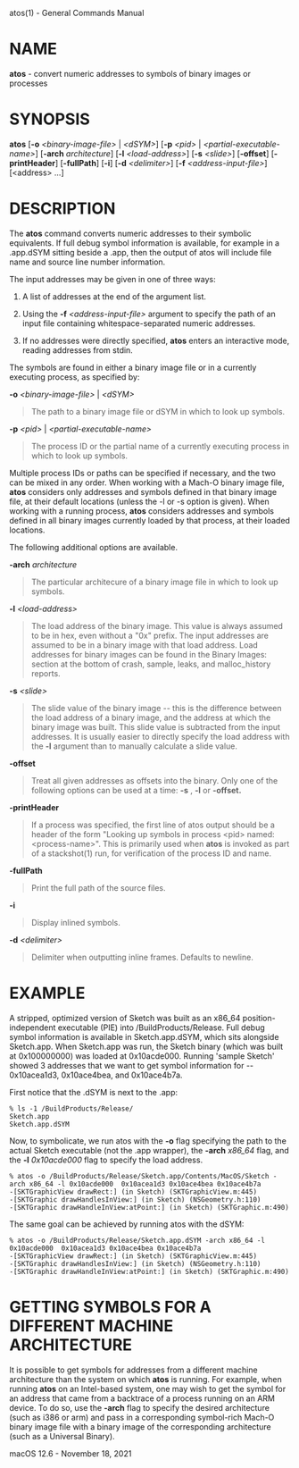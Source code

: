 atos(1) - General Commands Manual

# NAME

**atos** - convert numeric addresses to symbols of binary images or processes

# SYNOPSIS

**atos**
\[**-o**&nbsp;*&lt;binary-image-file&gt;*&nbsp;|&nbsp;*&lt;dSYM&gt;*]
\[**-p**&nbsp;*&lt;pid&gt;*&nbsp;|&nbsp;*&lt;partial-executable-name&gt;*]
\[**-arch**&nbsp;*architecture*]
\[**-l**&nbsp;*&lt;load-address&gt;*]
\[**-s**&nbsp;*&lt;slide&gt;*]
\[**-offset**]
\[**-printHeader**]
\[**-fullPath**]
\[**-i**]
\[**-d**&nbsp;*&lt;delimiter&gt;*]
\[**-f**&nbsp;*&lt;address-input-file&gt;*]
\[&lt;address&gt;&nbsp;...]

# DESCRIPTION

The
**atos**
command converts numeric addresses to their symbolic equivalents.  If full debug symbol information is available,
for example in a .app.dSYM sitting beside a .app, then the output of atos will include file name and source line
number information.

The input addresses may be given in one of three ways:

1.	A list of addresses at the end of the argument list.

2.	Using the
	**-f** *&lt;address-input-file&gt;*
	argument to specify the path of an input file containing whitespace-separated numeric addresses.

3.	If no addresses were directly specified,
	**atos**
	enters an interactive mode, reading addresses from stdin.

The symbols are found in either a binary image file or in a currently executing process, as specified by:

**-o** *&lt;binary-image-file&gt;* | *&lt;dSYM&gt;*

> The path to a binary image file or dSYM in which to look up symbols.

**-p** *&lt;pid&gt;* | *&lt;partial-executable-name&gt;*

> The process ID or the partial name of a currently executing process in which to look up symbols.

Multiple process IDs or paths can be specified if necessary, and the two can be mixed in any order.
When working with a Mach-O binary image file,
**atos**
considers only addresses and symbols defined in that binary image file, at their default locations (unless the -l or -s option is given).
When working with a running process,
**atos**
considers addresses and symbols defined in all binary images currently loaded by that process, at their loaded locations.

The following additional options are available.

**-arch** *architecture*

> The particular architecure of a binary image file in which to look up symbols.

**-l** *&lt;load-address&gt;*

> The load address of the binary image.  This value is always assumed to be in hex, even without a "0x" prefix.  The input addresses are assumed to be in a binary image with that load address.  Load addresses for binary
> images can be found in the Binary Images: section at the bottom of crash, sample, leaks, and malloc\_history reports.

**-s** *&lt;slide&gt;*

> The slide value of the binary image -- this is the difference between the load address of a binary image, and the address at which the binary image was built.
> This slide value is subtracted from the input addresses.
> It is usually easier to directly specify the load address with the
> **-l**
> argument than to manually calculate a slide value.

**-offset**

> Treat all given addresses as offsets into the binary. Only one of the following options can be used at a time:
> **-s**
> ,
> **-l**
> or
> **-offset.**

**-printHeader**

> If a process was specified, the first line of atos output should be a header of the form "Looking up symbols in process &lt;pid&gt; named:  &lt;process-name&gt;".
> This is primarily used when
> **atos**
> is invoked as part of a stackshot(1) run, for verification of the process ID and name.

**-fullPath**

> Print the full path of the source files.

**-i**

> Display inlined symbols.

**-d** *&lt;delimiter&gt;*

> Delimiter when outputting inline frames. Defaults to newline.

# EXAMPLE

A stripped, optimized version of Sketch was built as an x86\_64 position-independent executable (PIE) into /BuildProducts/Release.
Full debug symbol information is available in Sketch.app.dSYM, which sits alongside Sketch.app.  When Sketch.app was run,
the Sketch binary (which was built at 0x100000000) was loaded at 0x10acde000.  Running 'sample Sketch' showed 3 addresses that
we want to get symbol information for -- 0x10acea1d3, 0x10ace4bea, and 0x10ace4b7a.

First notice that the .dSYM is next to the .app:

	% ls -1 /BuildProducts/Release/
	Sketch.app
	Sketch.app.dSYM

Now, to symbolicate, we run atos with the
**-o**
flag specifying the path to the actual Sketch executable (not the .app wrapper), the
**-arch** *x86\_64*
flag, and the
**-l** *0x10acde000*
flag to specify the load address.

	% atos -o /BuildProducts/Release/Sketch.app/Contents/MacOS/Sketch -arch x86_64 -l 0x10acde000  0x10acea1d3 0x10ace4bea 0x10ace4b7a
	-[SKTGraphicView drawRect:] (in Sketch) (SKTGraphicView.m:445)
	-[SKTGraphic drawHandlesInView:] (in Sketch) (NSGeometry.h:110)
	-[SKTGraphic drawHandleInView:atPoint:] (in Sketch) (SKTGraphic.m:490)

The same goal can be achieved by running atos with the dSYM:

	% atos -o /BuildProducts/Release/Sketch.app.dSYM -arch x86_64 -l 0x10acde000  0x10acea1d3 0x10ace4bea 0x10ace4b7a
	-[SKTGraphicView drawRect:] (in Sketch) (SKTGraphicView.m:445)
	-[SKTGraphic drawHandlesInView:] (in Sketch) (NSGeometry.h:110)
	-[SKTGraphic drawHandleInView:atPoint:] (in Sketch) (SKTGraphic.m:490)

# GETTING SYMBOLS FOR A DIFFERENT MACHINE ARCHITECTURE

It is possible to get symbols for addresses from a different machine architecture than the system on which
**atos**
is running.  For example, when running
**atos**
on an Intel-based system, one may wish to get the symbol for an address that came from a backtrace of a process running on an ARM device.  To do so, use the
**-arch**
flag to specify the desired architecture (such as i386 or arm) and pass in a corresponding symbol-rich Mach-O binary image file with a binary image of the corresponding architecture (such as a Universal Binary).

macOS 12.6 - November 18, 2021
